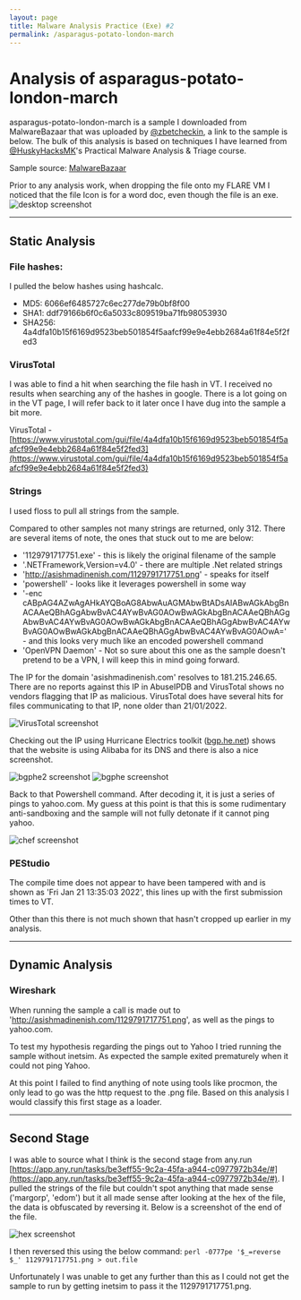 ```yaml
---
layout: page
title: Malware Analysis Practice (Exe) #2 
permalink: /asparagus-potato-london-march
---
```


# Analysis of asparagus-potato-london-march

asparagus-potato-london-march is a sample I downloaded from MalwareBazaar that was uploaded by [@zbetcheckin](https://twitter.com/zbetcheckin/), a link to the sample is below. The bulk of this analysis is based on techniques I have learned from [@HuskyHacksMK](https://twitter.com/HuskyHacksMK)'s Practical Malware Analysis & Triage course.

Sample source: [MalwareBazaar](https://bazaar.abuse.ch/sample/4a4dfa10b15f6169d9523beb501854f5aafcf99e9e4ebb2684a61f84e5f2fed3/)

Prior to any analysis work, when dropping the file onto my FLARE VM I noticed that the file Icon is for a word doc, even though the file is an exe.
 ![desktop screenshot](<../assets/img/wordaplm.PNG> "desktop icon")
 
 ---

## Static Analysis

### File hashes:
I pulled the below hashes using hashcalc.

- MD5: 6066ef6485727c6ec277de79b0bf8f00
- SHA1: ddf79166b6f0c6a5033c809519ba71fb98053930
- SHA256: 4a4dfa10b15f6169d9523beb501854f5aafcf99e9e4ebb2684a61f84e5f2fed3

### VirusTotal
I was able to find a hit when searching the file hash in VT. I received no results when searching any of the hashes in google. There is a lot going on in the VT page, I will refer back to it later once I have dug into the sample a bit more.

VirusTotal -  [https://www.virustotal.com/gui/file/4a4dfa10b15f6169d9523beb501854f5aafcf99e9e4ebb2684a61f84e5f2fed3](https://www.virustotal.com/gui/file/4a4dfa10b15f6169d9523beb501854f5aafcf99e9e4ebb2684a61f84e5f2fed3)

### Strings
I used floss to pull all strings from the sample.

Compared to other samples not many strings are returned, only 312. There are several items of note, the ones that stuck out to me are below:

- '1129791717751.exe' - this is likely the original filename of the sample
- '.NETFramework,Version=v4.0' - there are multiple .Net related strings
- 'http://asishmadinenish.com/1129791717751.png' - speaks for itself
- 'powershell' - looks like it leverages powershell in some way
- '-enc cABpAG4AZwAgAHkAYQBoAG8AbwAuAGMAbwBtADsAIABwAGkAbgBnACAAeQBhAGgAbwBvAC4AYwBvAG0AOwBwAGkAbgBnACAAeQBhAGgAbwBvAC4AYwBvAG0AOwBwAGkAbgBnACAAeQBhAGgAbwBvAC4AYwBvAG0AOwBwAGkAbgBnACAAeQBhAGgAbwBvAC4AYwBvAG0AOwA=' - and this looks very much like an encoded powershell command
- 'OpenVPN Daemon' - Not so sure about this one as the sample doesn't pretend to be a VPN, I will keep this in mind going forward.

The IP for the domain 'asishmadinenish.com' resolves to 181.215.246.65. There are no reports against this IP in AbuseIPDB and VirusTotal shows no vendors flagging that IP as malicious. VirusTotal does have several hits for files communicating to that IP, none older than 21/01/2022.

 ![VirusTotal screenshot](<../assets/img/vtfilesaplm.PNG> "VirusTotal screenshot")

Checking out the IP using Hurricane Electrics toolkit ([bgp.he.net](bgp.he.net)) shows that the website is using Alibaba for its DNS and there is also a nice screenshot.

 ![bgphe2 screenshot](<../assets/img/bgphe2aplm.PNG> "bgphe2 screenshot")
 ![bgphe screenshot](<../assets/img/bgpheaplm.PNG> "bgphe screenshot")

Back to that Powershell command. After decoding it, it is just a series of pings to yahoo.com. My guess at this point is that this is some rudimentary anti-sandboxing and the sample will not fully detonate if it cannot ping yahoo.

 ![chef screenshot](<../assets/img/decodeaplm.PNG> "cyberchef screenshot")

### PEStudio
The compile time does not appear to have been tampered with and is shown as 'Fri Jan 21 13:35:03 2022', this lines up with the first submission times to VT.

Other than this there is not much shown that hasn't cropped up earlier in my analysis.

---

## Dynamic Analysis

### Wireshark
When running the sample a call is made out to 'http://asishmadinenish.com/1129791717751.png', as well as the pings to yahoo.com.

To test my hypothesis regarding the pings out to Yahoo I tried running the sample without inetsim. As expected the sample exited prematurely when it could not ping Yahoo.

At this point I failed to find anything of note using tools like procmon, the only lead to go was the http request to the .png file. Based on this analysis I would classify this first stage as a loader.

---

## Second Stage
I was able to source what I think is the second stage from any.run [https://app.any.run/tasks/be3eff55-9c2a-45fa-a944-c0977972b34e/#](https://app.any.run/tasks/be3eff55-9c2a-45fa-a944-c0977972b34e/#). I pulled the strings of the file but couldn't spot anything that made sense ('margorp', 'edom') but it all made sense after looking at the hex of the file, the data is obfuscated by reversing it. Below is a screenshot of the end of the file.

![hex screenshot](<../assets/img/reversedaplm.PNG> "hex screenshot")

I then reversed this using the below command:
`perl -0777pe '$_=reverse $_' 1129791717751.png > out.file`

Unfortunately I was unable to get any further than this as I could not get the sample to run by getting inetsim to pass it the 1129791717751.png.

